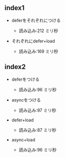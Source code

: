 ## index1

- deferをそれぞれにつける

  - 読み込み:212 ミリ秒

- それぞれにdefer+load
  - 読み込み:169 ミリ秒

## index2

- deferをつける

  - 読み込み:96 ミリ秒

- asyncをつける

  - 読み込み:97 ミリ秒

- defer+load

  - 読み込み:87 ミリ秒

- async+load
  - 読み込み:96 ミリ秒
